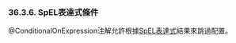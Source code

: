 ### 36.3.6. SpEL表達式條件

@ConditionalOnExpression注解允許根據[SpEL表達式](http://docs.spring.io/spring/docs/4.1.4.RELEASE/spring-framework-reference/htmlsingle/#expressions)結果來跳過配置。

